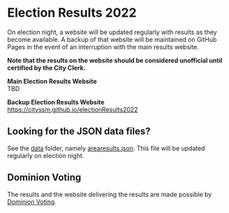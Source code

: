 # Election Results 2022

On election night, a website will be updated regularly with results
as they become available.  A backup of that website will be maintained
on GitHub Pages in the event of an interruption with the main results website.

**Note that the results on the website should be considered unofficial until certified by the City Clerk.**

**Main Election Results Website**<br />
TBD

**Backup Election Results Website**<br />
https://cityssm.github.io/electionResults2022

## Looking for the JSON data files?

See the [data](data/) folder,
namely [arearesults.json](data/arearesults.json).
This file will be updated regularly on election night.

## Dominion Voting

The results and the website delivering the results
are made possible by [Dominion Voting](https://www.dominionvoting.com/).